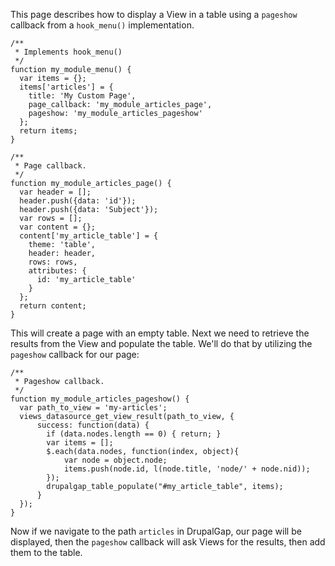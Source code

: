 This page describes how to display a View in a table using a `pageshow` callback from a `hook_menu()` implementation.

```
/**
 * Implements hook_menu()
 */
function my_module_menu() {
  var items = {};
  items['articles'] = {
    title: 'My Custom Page',
    page_callback: 'my_module_articles_page',
    pageshow: 'my_module_articles_pageshow'
  };
  return items;
}

/**
 * Page callback.
 */
function my_module_articles_page() {
  var header = [];
  header.push({data: 'id'});
  header.push({data: 'Subject'});
  var rows = [];
  var content = {};
  content['my_article_table'] = {
    theme: 'table',
    header: header,
    rows: rows,
    attributes: {
      id: 'my_article_table'
    }
  };
  return content;
}
```

This will create a page with an empty table. Next we need to retrieve the results from the View and populate the table. We'll do that by utilizing the `pageshow` callback for our page:

```
/**
 * Pageshow callback.
 */
function my_module_articles_pageshow() {
  var path_to_view = 'my-articles';
  views_datasource_get_view_result(path_to_view, {
      success: function(data) {
        if (data.nodes.length == 0) { return; }
        var items = [];
        $.each(data.nodes, function(index, object){
            var node = object.node;
            items.push(node.id, l(node.title, 'node/' + node.nid));
        });
        drupalgap_table_populate("#my_article_table", items);
      }
  });
}
```

Now if we navigate to the path `articles` in DrupalGap, our page will be displayed, then the `pageshow` callback will ask Views for the results, then add them to the table.